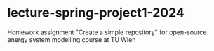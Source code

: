 # lecture-spring-project1-2024
Homework assignment "Create a simple repository" for open-source energy system modelling course at TU Wien
